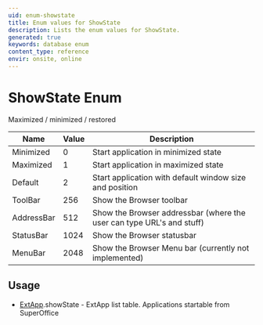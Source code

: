 ```yaml
---
uid: enum-showstate
title: Enum values for ShowState
description: Lists the enum values for ShowState.
generated: true
keywords: database enum
content_type: reference
envir: onsite, online
---
```


# ShowState Enum

Maximized / minimized / restored

| Name | Value | Description |
|------|-------|-------------|
|Minimized|0|Start application in minimized state|
|Maximized|1|Start application in maximized state|
|Default|2|Start application with default window size and position|
|ToolBar|256|Show the Browser toolbar|
|AddressBar|512|Show the Browser addressbar (where the user can type URL's and stuff)|
|StatusBar|1024|Show the Browser statusbar|
|MenuBar|2048|Show the Browser Menu bar (currently not implemented)|

## Usage

* [ExtApp](../extapp.md).showState - ExtApp list table. Applications startable from SuperOffice
